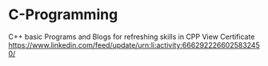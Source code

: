 # C-Programming
C++ basic Programs and Blogs for refreshing skills in CPP
View Certificate 
https://www.linkedin.com/feed/update/urn:li:activity:6662922266025832450/
